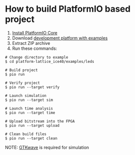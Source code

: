How to build PlatformIO based project
=====================================

1. [Install PlatformIO Core](https://docs.platformio.org/page/core.html)
2. Download [development platform with examples](https://github.com/platformio/platform-lattice_ice40/archive/develop.zip)
3. Extract ZIP archive
4. Run these commands:

```shell
# Change directory to example
$ cd platform-lattice_ice40/examples/leds

# Build project
$ pio run

# Verify project
$ pio run --target verify

# Launch simulation
$ pio run --target sim

# Launch time analysis
$ pio run --target time

# Upload bitstream into the FPGA
$ pio run --target upload

# Clean build files
$ pio run --target clean
```

NOTE: [GTKwave](http://gtkwave.sourceforge.net) is required for simulation
